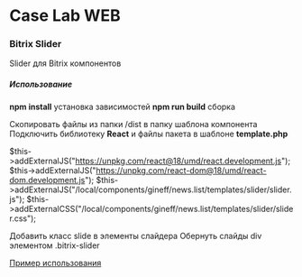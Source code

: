 # Case Lab WEB

### Bitrix Slider

Slider для Bitrix компонентов

##### Использование

__npm install__ установка зависимостей
__npm run build__ сборка 

Скопировать файлы из папки /dist в папку шаблона компонента
Подключить библиотеку __React__ и файлы пакета в шаблоне __template.php__

$this->addExternalJS("https://unpkg.com/react@18/umd/react.development.js");
$this->addExternalJS("https://unpkg.com/react-dom@18/umd/react-dom.development.js");
$this->addExternalJS("/local/components/gineff/news.list/templates/slider/slider.js");
$this->addExternalCSS("/local/components/gineff/news.list/templates/slider/slider.css");

Добавить класс slide в элементы слайдера
Обернуть слайды div элементом .bitrix-slider

[Пример использования](https://github.com/gineff/bitrix-news.list-template)
